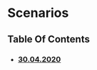 # Scenarios

## Table Of Contents

- ### [30.04.2020](https://schstp.github.io/swaprojectdocs/scenarios/version_1_0_0/scenarios)
